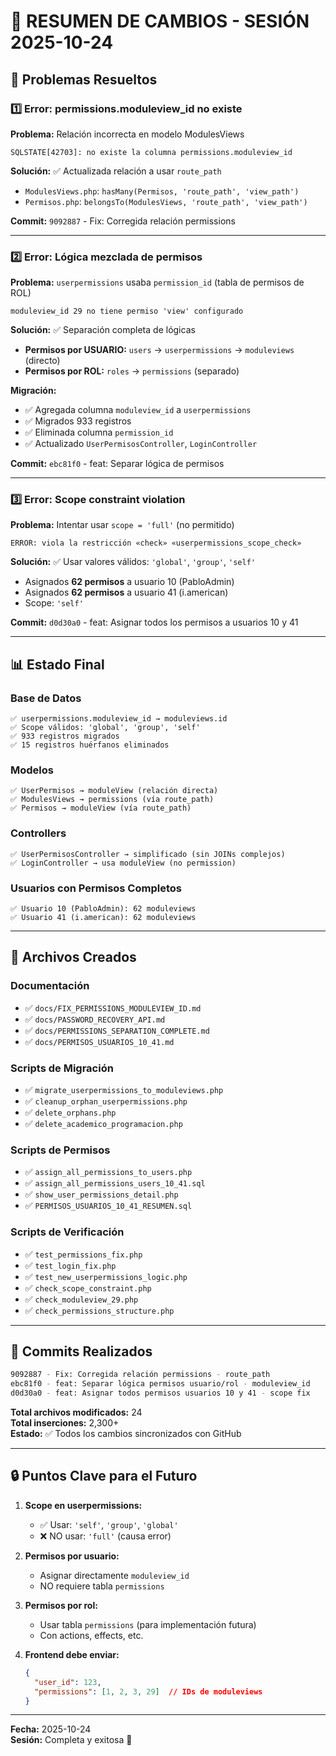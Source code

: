 # 📝 RESUMEN DE CAMBIOS - SESIÓN 2025-10-24

## 🎯 Problemas Resueltos

### 1️⃣ Error: permissions.moduleview_id no existe
**Problema:** Relación incorrecta en modelo ModulesViews
```
SQLSTATE[42703]: no existe la columna permissions.moduleview_id
```

**Solución:** ✅ Actualizada relación a usar `route_path`
- `ModulesViews.php`: `hasMany(Permisos, 'route_path', 'view_path')`
- `Permisos.php`: `belongsTo(ModulesViews, 'route_path', 'view_path')`

**Commit:** `9092887` - Fix: Corregida relación permissions

---

### 2️⃣ Error: Lógica mezclada de permisos
**Problema:** `userpermissions` usaba `permission_id` (tabla de permisos de ROL)
```
moduleview_id 29 no tiene permiso 'view' configurado
```

**Solución:** ✅ Separación completa de lógicas
- **Permisos por USUARIO:** `users` → `userpermissions` → `moduleviews` (directo)
- **Permisos por ROL:** `roles` → `permissions` (separado)

**Migración:**
- ✅ Agregada columna `moduleview_id` a `userpermissions`
- ✅ Migrados 933 registros
- ✅ Eliminada columna `permission_id`
- ✅ Actualizado `UserPermisosController`, `LoginController`

**Commit:** `ebc81f0` - feat: Separar lógica de permisos

---

### 3️⃣ Error: Scope constraint violation
**Problema:** Intentar usar `scope = 'full'` (no permitido)
```
ERROR: viola la restricción «check» «userpermissions_scope_check»
```

**Solución:** ✅ Usar valores válidos: `'global'`, `'group'`, `'self'`
- Asignados **62 permisos** a usuario 10 (PabloAdmin)
- Asignados **62 permisos** a usuario 41 (i.american)
- Scope: `'self'`

**Commit:** `d0d30a0` - feat: Asignar todos los permisos a usuarios 10 y 41

---

## 📊 Estado Final

### Base de Datos
```
✅ userpermissions.moduleview_id → moduleviews.id
✅ Scope válidos: 'global', 'group', 'self'
✅ 933 registros migrados
✅ 15 registros huérfanos eliminados
```

### Modelos
```
✅ UserPermisos → moduleView (relación directa)
✅ ModulesViews → permissions (vía route_path)
✅ Permisos → moduleView (vía route_path)
```

### Controllers
```
✅ UserPermisosController → simplificado (sin JOINs complejos)
✅ LoginController → usa moduleView (no permission)
```

### Usuarios con Permisos Completos
```
✅ Usuario 10 (PabloAdmin): 62 moduleviews
✅ Usuario 41 (i.american): 62 moduleviews
```

---

## 📁 Archivos Creados

### Documentación
- ✅ `docs/FIX_PERMISSIONS_MODULEVIEW_ID.md`
- ✅ `docs/PASSWORD_RECOVERY_API.md`
- ✅ `docs/PERMISSIONS_SEPARATION_COMPLETE.md`
- ✅ `docs/PERMISOS_USUARIOS_10_41.md`

### Scripts de Migración
- ✅ `migrate_userpermissions_to_moduleviews.php`
- ✅ `cleanup_orphan_userpermissions.php`
- ✅ `delete_orphans.php`
- ✅ `delete_academico_programacion.php`

### Scripts de Permisos
- ✅ `assign_all_permissions_to_users.php`
- ✅ `assign_all_permissions_users_10_41.sql`
- ✅ `show_user_permissions_detail.php`
- ✅ `PERMISOS_USUARIOS_10_41_RESUMEN.sql`

### Scripts de Verificación
- ✅ `test_permissions_fix.php`
- ✅ `test_login_fix.php`
- ✅ `test_new_userpermissions_logic.php`
- ✅ `check_scope_constraint.php`
- ✅ `check_moduleview_29.php`
- ✅ `check_permissions_structure.php`

---

## 🎉 Commits Realizados

```bash
9092887 - Fix: Corregida relación permissions - route_path
ebc81f0 - feat: Separar lógica permisos usuario/rol - moduleview_id
d0d30a0 - feat: Asignar todos permisos usuarios 10 y 41 - scope fix
```

**Total archivos modificados:** 24  
**Total inserciones:** 2,300+  
**Estado:** ✅ Todos los cambios sincronizados con GitHub

---

## 🔒 Puntos Clave para el Futuro

1. **Scope en userpermissions:**
   - ✅ Usar: `'self'`, `'group'`, `'global'`
   - ❌ NO usar: `'full'` (causa error)

2. **Permisos por usuario:**
   - Asignar directamente `moduleview_id`
   - NO requiere tabla `permissions`

3. **Permisos por rol:**
   - Usar tabla `permissions` (para implementación futura)
   - Con actions, effects, etc.

4. **Frontend debe enviar:**
   ```json
   {
     "user_id": 123,
     "permissions": [1, 2, 3, 29]  // IDs de moduleviews
   }
   ```

---

**Fecha:** 2025-10-24  
**Sesión:** Completa y exitosa 🎯
